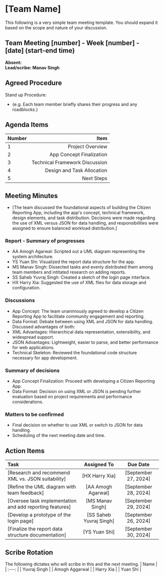 # [Team Name]
This following is a very simple team meeting template. You should expand it based on the scope and nature of your discussion.

## Team Meeting [number] - Week [number] - [date] (start-end time)
**Absent:**
<br>
**Lead/scribe: Manav Singh**

## Agreed Procedure
Stand up Procedure: 
- {e.g. Each team member briefly shares their progress and any roadblocks.}


## Agenda Items
| Number   |        Item |
|:---------|------------:|
| 1 | Project Overview |
| 2 | App Concept Finalization |
| 3 | Technical Framework Discussion |
| 4 | Design and Task Allocation |
| 5 | Next Steps |


## Meeting Minutes
- [The team discussed the foundational aspects of building the Citizen Reporting App, including the app's concept, technical framework, design elements, and task distribution. Decisions were made regarding the use of XML versus JSON for data handling, and responsibilities were assigned to ensure balanced workload distribution.]

### Report - Summary of progresses
- AA Amogh Agarwal: Scripted out a UML diagram representing the system architecture.
- YS Yuan Shi: Visualized the report data structure for the app.
- MS Manav Singh: Dissected tasks and evenly distributed them among team members and intitated research on adding reports.
- SS Saheb Yuvraj Singh: Created a sketch of the login page interface.
- HX Harry Xia: Suggested the use of XML files for data storage and configuration.

### Discussions
- App Concept: The team unanimously agreed to develop a Citizen Reporting App to facilitate community engagement and reporting.
- Data Format: Debate between using XML and JSON for data handling. Discussed advantages of both:
- XML Advantages: Hierarchical data representation, extensibility, and widespread support.
- JSON Advantages: Lightweight, easier to parse, and better performance for web applications.
- Technical Skeleton: Reviewed the foundational code structure necessary for app development.

### Summary of decisions
- App Concept Finalization: Proceed with developing a Citizen Reporting App.
- Data Format: Decision on using XML or JSON is pending further evaluation based on project requirements and performance considerations.

### Matters to be confirmed
- Final decision on whether to use XML or switch to JSON for data handling.
- Scheduling of the next meeting date and time.


## Action Items
| Task                                   | Assigned To |  Due Date  |
|:---------------------------------------|:-----------:|:----------:|
| [Research and recommend XML vs. JSON suitability]                               |  [HX Harry Xia]   | [September 27, 2024] |
| [Refine the UML diagram with team feedback]                               |  [AA Amogh Agarwal]   | [September 28, 2024] |
| [Oversee task implementation and add reporting features]                               |  [MS Manav Singh]   | [September 29, 2024] |
| [Develop a prototype of the login page]                               |  [SS Saheb Yuvraj Singh]   | [September 26, 2024] |
| [Finalize the report data structure documentation]                               |  [YS Yuan Shi]   | [September 30, 2024] |


## Scribe Rotation
The following dictates who will scribe in this and the next meeting.
| Name |
| :---: |
| Yuvraj Singh |
| Amogh Aggarwal |
| Harry Xia |
| Yuan Shi |
